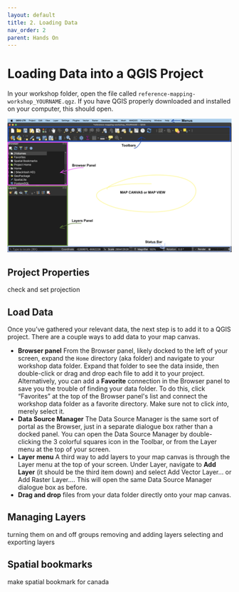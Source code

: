 ```yaml
---
layout: default
title: 2. Loading Data
nav_order: 2
parent: Hands On
---
```

# Loading Data into a QGIS Project

In your workshop folder, open the file called `reference-mapping-workshop_YOURNAME.qgz`. If you have QGIS properly downloaded and installed on your computer, this should open. 

![qgis project](./images/qgis-project_20250911.png)

## Project Properties
check and set projection 

## Load Data
Once you’ve gathered your relevant data, the next step is to add it to a QGIS project. There are a couple ways to add data to your map canvas. 

- **Browser panel** From the Browser panel, likely docked to the left of your screen, expand the `Home` directory (aka folder) and navigate to your workshop data folder. Expand that folder to see the data inside, then double-click or drag and drop each file to add it to your project. Alternatively, you can add a **Favorite** connection in the Browser panel to save you the trouble of finding your data folder. To do this, click “Favorites” at the top of the Browser panel's list and connect the workshop data folder as a favorite directory. Make sure not to click *into*, merely select it. 
- **Data Source Manager** The Data Source Manager is the same sort of portal as the Browser, just in a separate dialogue box rather than a docked panel. You can open the Data Source Manager by double-clicking the 3 colorful squares icon in the Toolbar, or from the Layer menu at the top of your screen.
- **Layer menu** A third way to add layers to your map canvas is through the Layer menu at the top of your screen. Under Layer, navigate to **Add Layer** (it should be the third item down) and select Add Vector Layer... or Add Raster Layer.... This will open the same Data Source Manager dialogue box as before.
- **Drag and drop** files from your data folder directly onto your map canvas.      

## Managing Layers
turning them on and off
groups
removing and adding layers
selecting and exporting layers

## Spatial bookmarks
make spatial bookmark for canada







